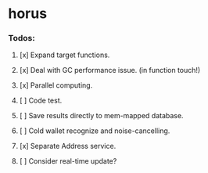 # horus

### Todos:

1. [x] Expand target functions.
3. [x] Deal with GC performance issue. (in function touch!)
5. [x] Parallel computing.
7. [ ] Code test.
9. [ ] Save results directly to mem-mapped database.
11. [ ] Cold wallet recognize and noise-cancelling.
13. [x] Separate Address service.

99. [ ] Consider real-time update?






